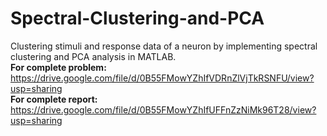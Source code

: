 # Spectral-Clustering-and-PCA
Clustering stimuli and response data of a neuron by implementing spectral clustering and PCA analysis in MATLAB.<br>
<b>For complete problem: </b> https://drive.google.com/file/d/0B55FMowYZhIfVDRnZlVjTkRSNFU/view?usp=sharing<br>
<b>For complete report: </b>https://drive.google.com/file/d/0B55FMowYZhIfUFFnZzNiMk96T28/view?usp=sharing

